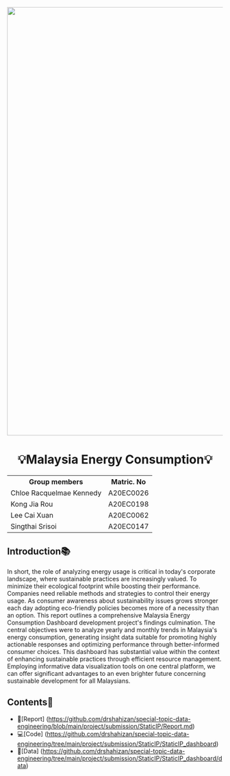 <img src="https://www.ie.edu/insights/wp-content/uploads/2022/01/Mateo-Cities-Feature.gif" align="center" width="1000">

<h1 align ="center"><strong>💡Malaysia Energy Consumption💡</strong></h1>

<div align="center">
<table>
  <tr>
   <th>Group members</th>
   <th>Matric. No</th>
  </tr>
  <tr>
   <td>Chloe Racquelmae Kennedy</td>
   <td>A20EC0026</td>
  </tr>
  <tr>
   <td>Kong Jia Rou</td>
   <td>A20EC0198</td>
  </tr>
  <tr>
   <td>Lee Cai Xuan</td>
   <td>A20EC0062</td>
  </tr>
  <tr>
   <td>Singthai Srisoi</td>
   <td>A20EC0147</td>
  </tr>
</table>
</div>

## Introduction📚
In short, the role of analyzing energy usage is critical in today's corporate landscape, where sustainable practices are increasingly valued. To minimize their ecological footprint while boosting their performance. Companies need reliable methods and strategies to control their energy usage. As consumer awareness about sustainability issues grows stronger each day adopting eco-friendly policies becomes more of a necessity than an option. This report outlines a comprehensive Malaysia Energy Consumption Dashboard development project's findings culmination. The central objectives were to analyze yearly and monthly trends in Malaysia's energy consumption, generating insight data suitable for promoting highly actionable responses and optimizing performance through better-informed consumer choices. This dashboard has substantial value within the context of enhancing sustainable practices through efficient resource management. Employing informative data visualization tools on one central platform, we can offer significant advantages to an even brighter future concerning sustainable development for all Malaysians.

## Contents📝
- 📑[Report] (https://github.com/drshahizan/special-topic-data-engineering/blob/main/project/submission/StaticIP/Report.md)
- 💻[Code] (https://github.com/drshahizan/special-topic-data-engineering/tree/main/project/submission/StaticIP/StaticIP_dashboard)
- 📂[Data] (https://github.com/drshahizan/special-topic-data-engineering/tree/main/project/submission/StaticIP/StaticIP_dashboard/data)
